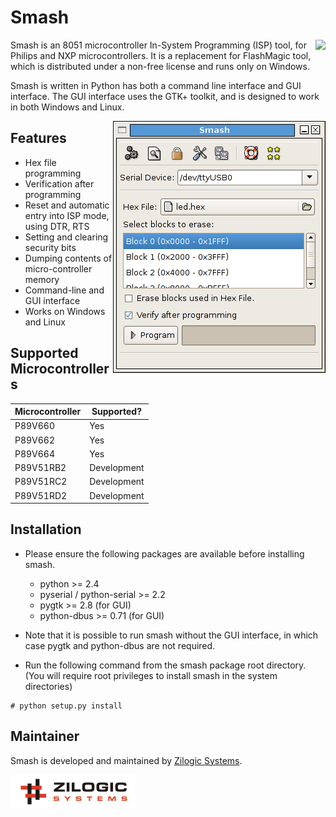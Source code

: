 # Smash

<img src='icons/logo-128.png' align='right'/>

Smash is an 8051 microcontroller In-System Programming (ISP) tool, for
Philips and NXP microcontrollers. It is a replacement for FlashMagic
tool, which is distributed under a non-free license and runs only on
Windows.

Smash is written in Python has both a command line interface and GUI
interface. The GUI interface uses the GTK+ toolkit, and is designed to
work in both Windows and Linux.

<img src='docs/prog-screen.png' align='right'/>

## Features

  * Hex file programming
  * Verification after programming
  * Reset and automatic entry into ISP mode, using DTR, RTS
  * Setting and clearing security bits
  * Dumping contents of micro-controller memory
  * Command-line and GUI interface
  * Works on Windows and Linux

## Supported Microcontrollers

| **Microcontroller** | **Supported?** |
| ------------------- | -------------- |
| P89V660             | Yes	       |
| P89V662             | Yes	       |
| P89V664             | Yes	       |
| P89V51RB2 	      | Development    |
| P89V51RC2           | Development    |
| P89V51RD2           | Development    |

## Installation

  * Please ensure the following packages are available before
    installing smash.

    - python >= 2.4
    - pyserial / python-serial >= 2.2
    - pygtk >= 2.8 (for GUI)
    - python-dbus >= 0.71 (for GUI)

  * Note that it is possible to run smash without the GUI interface,
    in which case pygtk and python-dbus are not required.

  * Run the following command from the smash package root
    directory. (You will require root privileges to install smash in
    the system directories)

```
# python setup.py install
```

## Maintainer

Smash is developed and maintained by [Zilogic Systems](http://zilogic.com).

<img src='docs/zilogic-logo.png'/>
